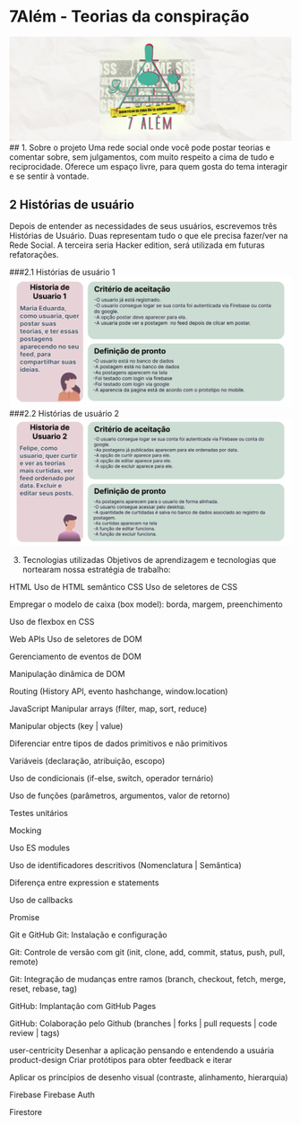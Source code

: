 # 7Além - Teorias da conspiração
<img src="/src/img/banner_readme.png">
## 1. Sobre o projeto
Uma rede social onde você pode postar teorias e comentar sobre, sem julgamentos, com muito respeito a cima de tudo e reciprocidade. Oferece um espaço livre, para quem gosta do tema interagir e se sentir à vontade.

## 2 Histórias de usuário
Depois de entender as necessidades de seus usuários, escrevemos três Histórias de Usuário. Duas representam tudo o que ele precisa fazer/ver na Rede Social. A terceira seria Hacker edition, será utilizada em futuras refatorações.

###2.1 Histórias de usuário 1
<img src="/src/img/hu1.png">
###2.2 Histórias de usuário 2
<img src="/src/img/hu2.png">

3. Tecnologias utilizadas
Objetivos de aprendizagem e tecnologias que nortearam nossa estratégia de trabalho:

HTML
Uso de HTML semântico
CSS
Uso de seletores de CSS

Empregar o modelo de caixa (box model): borda, margem, preenchimento

Uso de flexbox en CSS

Web APIs
Uso de seletores de DOM

Gerenciamento de eventos de DOM

Manipulação dinâmica de DOM

Routing (History API, evento hashchange, window.location)

JavaScript
Manipular arrays (filter, map, sort, reduce)

Manipular objects (key | value)

Diferenciar entre tipos de dados primitivos e não primitivos

Variáveis (declaração, atribuição, escopo)

Uso de condicionais (if-else, switch, operador ternário)

Uso de funções (parâmetros, argumentos, valor de retorno)

Testes unitários

Mocking

Uso ES modules

Uso de identificadores descritivos (Nomenclatura | Semântica)

Diferença entre expression e statements

Uso de callbacks

Promise

Git e GitHub
Git: Instalação e configuração

Git: Controle de versão com git (init, clone, add, commit, status, push, pull, remote)

Git: Integração de mudanças entre ramos (branch, checkout, fetch, merge, reset, rebase, tag)

GitHub: Implantação com GitHub Pages

GitHub: Colaboração pelo Github (branches | forks | pull requests | code review | tags)

user-centricity
Desenhar a aplicação pensando e entendendo a usuária
product-design
Criar protótipos para obter feedback e iterar

Aplicar os princípios de desenho visual (contraste, alinhamento, hierarquia)

Firebase
Firebase Auth

Firestore


